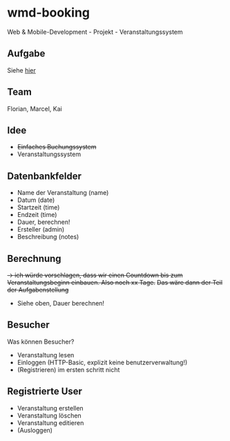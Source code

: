 # wmd-booking

Web &amp; Mobile-Development - Projekt - Veranstaltungssystem

## Aufgabe

Siehe [hier](ress/Projektarbeit%20-%20Aufgabenstellung%20WS%202013.pdf)

## Team

Florian, Marcel, Kai

## Idee

- <del>Einfaches Buchungssystem</del>
- Veranstaltungssystem

## Datenbankfelder

- Name der Veranstaltung (name)
- Datum (date)
- Startzeit (time)
- Endzeit (time)
- Dauer, berechnen!
- Ersteller (admin)
- Beschreibung (notes)

## Berechnung

<del>-> ich würde vorschlagen, dass wir einen Countdown bis zum Veranstaltungsbeginn einbauen. Also noch xx Tage.</del>
<del>Das wäre dann der Teil der Aufgabenstellung</del>

- Siehe oben, Dauer berechnen!

## Besucher 

Was können Besucher?

- Veranstaltung lesen
- Einloggen (HTTP-Basic, explizit keine benutzerverwaltung!)
- (Registrieren) im ersten schritt nicht
  

## Registrierte User

- Veranstaltung erstellen
- Veranstaltung löschen
- Veranstaltung editieren
- (Ausloggen)